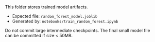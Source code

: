 This folder stores trained model artifacts.

- Expected file: `random_forest_model.joblib`
- Generated by: `notebooks/train_random_forest.ipynb`

Do not commit large intermediate checkpoints. The final small model file can be committed if size < 50MB.
